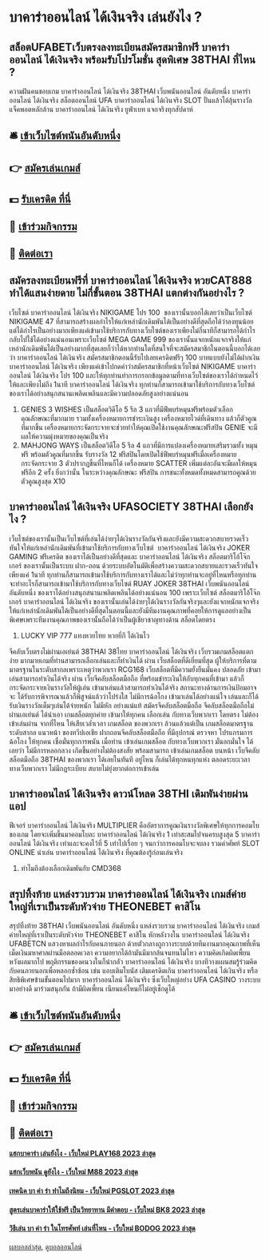 # บาคาร่าออนไลน์ ได้เงินจริง เล่นยังไง ?
## สล็อตUFABETเว็บตรงลงทะเบียนสมัครสมาชิกฟรี บาคาร่าออนไลน์ ได้เงินจริง พร้อมรับโปรโมชั่น สุดพิเศษ 38THAI ที่ไหน ?
ความฝันคนชอบเกม บาคาร่าออนไลน์ ได้เงินจริง 38THAI เว็บพนันออนไลน์ อันดับหนึ่ง บาคาร่าออนไลน์ ได้เงินจริง สล็อตออนไลน์ UFA บาคาร่าออนไลน์ ได้เงินจริง SLOT ปั่นแล้วได้ลุ้นรางวัล แจ็คพอตหลักล้าน บาคาร่าออนไลน์ ได้เงินจริง ยูฟ่าเบท แจกจริงทุกสัปดาห์

## 🛎 [เข้าเว็บไซต์พนันอันดับหนึ่ง](https://bit.ly/3SdLNi2)
## 👉 [สมัครเล่นเกมส์](https://bit.ly/3SdLNi2)
## 💵 [รับเครดิต ที่นี่](https://bit.ly/3dyRKHj)
## 👑 [เข้าร่วมกิจกรรม](https://bit.ly/3dyRKHj)
## 📱 [ติดต่อเรา](https://bit.ly/3dyRKHj)

## สมัครลงทะเบียนฟรีที่ บาคาร่าออนไลน์ ได้เงินจริง หวยCAT888 ทำได้แสนง่ายดาย ไม่กี่ขั้นตอน 38THAI แตกต่างกันอย่างไร ?
เว็บไซต์ บาคาร่าออนไลน์ ได้เงินจริง NIKIGAME โปร 100  ของเรานั้นบอกได้เลยว่าเป็นเว็บไซต์ NIKIGAME 47 ที่สามารถสร้างผลกำไรให้แก่เหล่านักเดิมพันได้เป็นอย่างดีที่สุดถือได้ว่าลงทุนน้อยแต่ได้กำไรเป็นอย่างมากเพียงแค่เข้ามาใช้บริการกับทางเว็บไซต์ของเราเพียงไม่กี่นาทีก็สามารถได้กำไรกลับไปใช้ได้อย่างแน่นอนเพราะเว็บไซต์ MEGA GAME 999 ของเรานั้นแจกหนักแจกจริงให้แก่เหล่านักเดิมพันได้เป็นอย่างมากที่สุดเลยก็ว่าได้หากท่านใดที่สนใจที่จะสมัครสมาชิกในตอนนี้บอกได้เลยว่า บาคาร่าออนไลน์ ได้เงินจริง สมัครสมาชิกตอนนี้รับไปเลยเครดิตฟรีๆ 100 บาทแบบยังไม่ได้ฝากเงิน บาคาร่าออนไลน์ ได้เงินจริง เพียงแค่เข้าไปกดคำว่าสมัครสมาชิกที่หน้าเว็บไซต์ NIKIGAME บาคาร่าออนไลน์ ได้เงินจริง โปร 100 และให้ทุกท่านทำการกรอกข้อมูลตามที่ทางเว็บไซต์ของเราได้กำหนดไว้ให้และเพียงไม่ถึง 1นาที บาคาร่าออนไลน์ ได้เงินจริง ทุกท่านก็สามารถเข้ามาใช้บริการกับทางเว็บไซต์ของเราได้อย่างสนุกสนานเพลิดเพลินและมีความปลอดภัยสูงอย่างแน่นอน
1. GENIES 3 WISHES เป็นสล็อตวิดีโอ 5 รีล 3 แถวที่มีฟีพบร์หมุนฟรีพร้อมตัวเลือกคุณลักษณะที่มากมาย รวมทั้งเครื่องหมายการชำระเงินสูง เครื่องหมายไวด์ที่เดินทาง แล้วก็ตัวคูณที่มากขึ้น เครื่องหมายกระจัดกระจายจะช่วยทำให้คุณเปิดใช้งานคุณลักษณะฟรีสปิน GENIE จะมีผลให้ความมุ่งหมายของคุณเป็นจริง
2. MAHJONG WAYS เป็นสล็อตวิดีโอ 5 รีล 4 แถวที่มีการแปลงเครื่องหมายเสริมรวมทั้ง หมุนฟรี พร้อมตัวคูณที่มากขึ้น รับรางวัล 12 ฟรีสปินโดยเปิดใช้ฟีพบร์หมุนฟรีเมื่อเครื่องหมายกระจัดกระจาย 3 ตัวปรากฏขึ้นที่ไหนก็ได้ เครื่องหมาย SCATTER เพิ่มแต่ละอันจะมีผลให้หมุนฟรีอีก 2 ครั้ง ยิ่งกว่านั้น ในระหว่างคุณลักษณะ ฟรีสปิน การชนะทั้งหมดทั้งหมดสามารถคูณด้วยตัวคูณสูงสุด X10

## บาคาร่าออนไลน์ ได้เงินจริง UFASOCIETY 38THAI เลือกยังไง ?
เว็บไซต์ของเรานั้นเป็นเว็บไซต์ที่เล่นได้ง่ายๆได้เงินรางวัลกันจริงและยังมีความสะดวกสบายรวดเร็วทันใจให้แก่เหล่านักเดิมพันที่เข้ามาใช้บริการกับทางเว็บไซต์  บาคาร่าออนไลน์ ได้เงินจริง JOKER GAMING ฟรีเครดิต ของเราได้เป็นอย่างดีที่สุดและ บาคาร่าออนไลน์ ได้เงินจริง สล็อตมาริโอ้โจ๊กเกอร์ ของเรานั้นเป็นระบบ ฝาก-ถอน ด้วยระบบอัตโนมัติเพื่อสร้างความสะดวกสบายและรวดเร็วทันใจเพียงแค่ 1นาที ทุกท่านก็สามารถเข้ามาใช้บริการกับทางเราได้และไม่ว่าทุกท่านจะอยู่ที่ไหนหรือทุกท่านจะทำอะไรก็สามารถเข้ามาใช้บริการกับทางเว็บไซต์ RUAY JOKER 38THAI เว็บพนันออนไลน์ อันดับหนึ่ง ของเราได้อย่างสนุกสนานเพลิดเพลินได้อย่างแน่นอน 100 เพราะเว็บไซต์ สล็อตมาริโอ้โจ๊กเกอร์ บาคาร่าออนไลน์ ได้เงินจริง ของเรานั้นเล่นได้ง่ายๆได้เงินรางวัลกันจริงๆและยังแจกหนักแจกจริงให้แก่เหล่านักเดิมพันได้เป็นอย่างดีที่สุดในตอนนี้และยังมีทีมงานคุณภาพที่คอยให้การดูแลอย่างเป็นพิเศษเพราะทีมงานคุณภาพของเรานั้นถือได้ว่าเป็นผู้เชียวชาญทางด้าน สล็อตโดยตรง
1. LUCKY VIP 777 แทงหวยไทย หวยยี่กี ได้เงินไว

จีคลับเว็บตรงไม่ผ่านเอเย่นต์ 38THAI 38ไทย บาคาร่าออนไลน์ ได้เงินจริง เว็บรวมเกมสล็อตแตกง่าย มากมายเกมที่ท่านสามารถเลือกเล่นและก็ทำเงินได้ ผ่าน เว็บสล็อตที่ดีเยี่ยมที่สุด ผู้ให้บริการที่ตามมาตรฐานในระดับสากลเพราะเหตุว่าพวกเรา RCG168 เว็บสล็อตที่มีความยั่งยืนมั่นคง ปลอดภัย เข้ามาเล่นสามารถทำเงินได้จริง ผ่าน เว็บจีคลับสล็อตมือถือ ที่พร้อมชำระเงินให้กับทุกคนที่เข้ามา แล้วก็ กระจัดกระจายเงินรางวัลให้ผู้เล่น เข้ามาเล่นแล้วสามารถทำเงินได้จริง สถานะทางด้านการเงินป้อมอาจจะ ได้รับการพิจารณาแล้วก็พิสูจน์แล้วว่าโปร่งใส ไม่มีการฉ้อโกง เข้ามาเล่นได้อย่างแน่ใจ เล่นและก็ได้รับเงินรางวัลเต็มๆเล่นได้จ่ายหนัก ไม่มีหัก อย่างแน่แท้ สมัครจีคลับสล็อตมือถือ
จีคลับสล็อตมือถือไม่ผ่านเอเย่นต์ ได้นำเอา เกมสล็อตทุกค่าย เข้ามาให้ทุกคน เลือกเล่น กับทางเว็บพวกเรา โดยตรง ไม่ต้องเข้าเล่นผ่าน จากที่ไหน ให้เสียเวล่ำเวลา เกมสล็อต ของพวกเรา ล้วนแล้วแต่เป็น เกมสล็อตมาตรฐาน ระดับสากล แนวหน้า ของทวีปเอเชีย ฝากถอนจีคลับสล็อตมือถือ ที่มีอุปกรณ์ ตรวจหา โปรแกรมการฉ้อโกง ให้ทุกคน เชื่อมั่นทุกการพนัน เมื่อท่าน เข้าเล่นเกมสล็อต กับทางเว็บพวกเรา มั่นอกมั่นใจ ได้เลยว่า ไม่มีการหลอกลวง เกิดขึ้นอย่างไม่ต้องสงสัย พร้อมสามารถ เข้าเล่นเกมสล็อต บนหน้า เว็บจีคลับสล็อตมือถือ 38THAI ของพวกเรา ได้เลยในทันที อยู่ไหน ก็เล่นได้ทุกหนทุกแห่ง ตลอดระยะเวลา ทางเว็บพวกเรา ไม่มีกฎระเบียบ สบายไม่ยุ่งยากต่อการเข้าเล่น

## บาคาร่าออนไลน์ ได้เงินจริง ดาวน์โหลด 38THI เดิมพันง่ายผ่านแอป
ฟีเจอร์ บาคาร่าออนไลน์ ได้เงินจริง MULTIPLIER คืออัตราการคูณเงินรางวัลพิเศษให้ทุกการคอมโบของเกม โดยจะเพิ่มขึ้นมาคอมโบละ บาคาร่าออนไลน์ ได้เงินจริง 1 เท่าสะสมไปจนครบสูงสุด 5 บาคาร่าออนไลน์ ได้เงินจริง เท่าและจะคงไว้ที่ 5 เท่าไปเรื่อย ๆ จนกว่าการคอมโบจะจบลง รวมคำศัพท์ SLOT ONLINE น่าเล่น บาคาร่าออนไลน์ ได้เงินจริง ที่คุณต้องรู้ก่อนเล่นจริง
1. ทำไมถึงต้องเลือกเดิมพันกับ CMD368

## สรุปทิ้งท้าย แหล่งรวบรวม บาคาร่าออนไลน์ ได้เงินจริง เกมส์ค่ายใหญ่ที่เราเป็นระดับหัวจ่าย THEONEBET คาสิโน
สรุปทิ้งท้าย 38THAI เว็บพนันออนไลน์ อันดับหนึ่ง แหล่งรวบรวม บาคาร่าออนไลน์ ได้เงินจริง เกมส์ค่ายใหญ่ที่เราเป็นระดับหัวจ่าย THEONEBET คาสิโน หักหลังวงใน บาคาร่าออนไลน์ ได้เงินจริง UFABETCN แสวงหาผลกำไรกับคนภายนอก ด้วยตัวกลางถูกวางระบบด้วยทีมงานมากคุณภาพที่เห็นเม็ดเงินมหาศาลผ่านมือตลอดเวลา ความอยากได้ถ้ามันมีมากล้นจนทนไม่ไหว ความคิดเกิดผิดเพี้ยนหวังผลมากไป พฤติกรรมของคนวงในก็น่ากลัว บาคาร่าออนไลน์ ได้เงินจริง บางทีวางแผนสมรู้ร่วมคิดกับคนภายนอกเพื่อหลอกซ้ำซ้อน เช่น แอบเติมโบนัส เติมเครดิตเกิน บาคาร่าออนไลน์ ได้เงินจริง หรือสิทธิพิเศษข้ามขั้นตอนไปมาก บาคาร่าออนไลน์ ได้เงินจริง ซึ่งเว็บใหญ่อย่าง UFA CASINO วางระบบมาอย่างดี มาร่วมสนุกกัน ถ้ามีผิดเพี้ยน เนียนแค่ไหนก็ไม่อยู่เช็กดูได้

## 🛎 [เข้าเว็บไซต์พนันอันดับหนึ่ง](https://bit.ly/3SdLNi2)
## 👉 [สมัครเล่นเกมส์](https://bit.ly/3SdLNi2)
## 💵 [รับเครดิต ที่นี่](https://bit.ly/3dyRKHj)
## 👑 [เข้าร่วมกิจกรรม](https://bit.ly/3dyRKHj)
## 📱 [ติดต่อเรา](https://bit.ly/3dyRKHj)

#### [แฮกบาคาร่า เล่นยังไง - เว็บใหม่ PLAY168 2023 ล่าสุด](https://atom.io/themes/แฮกบาคาร่า%20เล่นยังไง%20-%20เว็บใหม่%20play168%202023%20ล่าสุด)
#### [แฮกเว็บพนัน ดูยังไง - เว็บใหม่ M88 2023 ล่าสุด](https://atom.io/themes/แฮกเว็บพนัน%20ดูยังไง%20-%20เว็บใหม่%20m88%202023%20ล่าสุด)
#### [เทคนิค บา ค่า ร่า ทำไมถึงนิยม - เว็บใหม่ PGSLOT 2023 ล่าสุด](https://atom.io/themes/เทคนิค%20บา%20ค่า%20ร่า%20ทำไมถึงนิยม%20-%20เว็บใหม่%20pgslot%202023%20ล่าสุด)
#### [สูตรเล่นบาคาร่าให้ใช้ฟรี เป็นวิทยาทาน มีคำตอบ - เว็บใหม่ BK8 2023 ล่าสุด](https://atom.io/themes/สูตรเล่นบาคาร่าให้ใช้ฟรี%20เป็นวิทยาทาน%20มีคำตอบ%20-%20เว็บใหม่%20bk8%202023%20ล่าสุด)
#### [วิธีเล่น บา ค่า ร่า ในโทรศัพท์ เล่นที่ไหน - เว็บใหม่ BODOG 2023 ล่าสุด](https://atom.io/themes/วิธีเล่น%20บา%20ค่า%20ร่า%20ในโทรศัพท์%20เล่นที่ไหน%20-%20เว็บใหม่%20bodog%202023%20ล่าสุด)

[ผลบอลล่าสุด](https://siamsport.tv "ผลบอลล่าสุด"), [ดูบอลออนไลน์](https://siamsport.tv/ดูบอลสด "ดูบอลออนไลน์")
